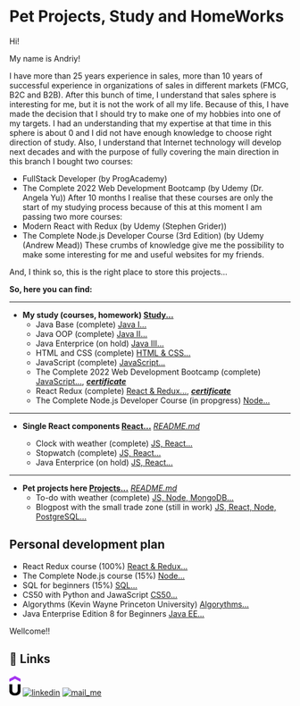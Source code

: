 
# Pet Projects, Study and HomeWorks

Hi!

My name is Andriy!

I have more than 25 years experience in sales, more than 10 years of successful experience in organizations of sales in different markets (FMCG, B2C and B2B).
After this bunch of time, I understand that sales sphere is interesting for me, but it is not the work of all my life. Because of this, I have made the decision that I should try to make one of my hobbies into one of my targets. I had an understanding that my expertise at that time in this sphere is about 0 and I did not have enough knowledge to choose right direction of study. 
Also, I understand that Internet technology will develop next decades and with the purpose of fully covering the main direction in this branch I bought two courses:
- FullStack Developer (by ProgAcademy) 
- The Complete 2022 Web Development Bootcamp (by Udemy (Dr. Angela Yu))
After 10 months I realise that these courses are only the start of my studying process because of this at this moment I am passing two more courses:
- Modern React with Redux (by Udemy (Stephen Grider))
- The Complete Node.js Developer Course (3rd Edition) (by Udemy (Andrew Mead))
These crumbs of knowledge give me the possibility to make some interesting for me and useful websites for my friends.

And, I think so, this is the right place to store this projects...

**So, here you can find:**
<hr>

- **My study (courses, homework) [Study...](https://github.com/MekhAnd/Practice/tree/main/Study)**
    - Java Base (complete) [Java I...](https://github.com/MekhAnd/Practice/tree/main/Study/ProgAcademy_Java/Part%20I%20Java%20Start)
    - Java OOP (complete) [Java II...](https://github.com/MekhAnd/Practice/tree/main/Study/ProgAcademy_Java/Part%20II%20Java%20OOP)
    - Java Enterprice (on hold) [Java III...](https://github.com/MekhAnd/Practice/tree/main/Study/ProgAcademy_Java/Part%20III%20Java%20PRO)
    - HTML and CSS (complete) [HTML & CSS...](https://github.com/MekhAnd/Practice/tree/main/Study/ProgAcademy_HTML%2C%20CSS)
    - JavaScript (complete) [JavaScript...](https://github.com/MekhAnd/Practice/tree/main/Study/ProgAcademy_JavaScript)
    - The Complete 2022 Web Development Bootcamp (complete) [JavaScript...](https://github.com/MekhAnd/Practice/tree/main/Study/UDEMY_FullStack_London%20App%20Brewery), [***certificate***](https://udemy-certificate.s3.amazonaws.com/image/UC-3e0f14fc-c89e-4c14-9d72-1d262a5c107c.jpg?v=1655725193000)
    - React Redux (complete) [React & Redux...](https://github.com/MekhAnd/Practice/tree/main/Study/UDEMY_React%20Redux_Stephen%20Grider), [***certificate***](https://udemy-certificate.s3.amazonaws.com/image/UC-aea71e6e-c2a2-430a-af51-57d6361e2bfe.jpg?v=1665741483000)
    - The Complete Node.js Developer Course (in propgress) [Node...](https://github.com/MekhAnd/Practice/tree/main/Study/UDEMY_Node_Andrew%20Mead)
<hr>
    
- **Single React components [React...](https://github.com/MekhAnd/Practice/tree/main/React%20components)** 
_[README.md](React%20components/README.md)_

    - Clock with weather (complete) [JS, React...](https://github.com/MekhAnd/Practice/tree/main/React%20components/clock-with-weather)
    - Stopwatch (complete) [JS, React...](https://github.com/MekhAnd/Practice/tree/main/React%20components/stopwatch)
    - Java Enterprice (on hold)  [JS, React...](https://github.com/MekhAnd/Practice/tree/main/React%20components/timer)</br>
<hr>

- **Pet projects here [Projects...](https://github.com/MekhAnd/Practice/tree/main/Websites)** _[README.md](Websites/README.md)_
    - To-do with weather (complete) [JS, Node, MongoDB...](https://github.com/MekhAnd/Practice/tree/main/Websites/ToDo)
    - Blogpost with the small trade zone  (still in work) [JS, React, Node, PostgreSQL...](https://github.com/MekhAnd/Practice/tree/main/Websites/Blogpost)


## Personal development plan
 - React Redux course (100%) [React & Redux...](https://github.com/MekhAnd/Practice/tree/main/Study/UDEMY_React%20Redux_Stephen%20Grider)
 - The Complete Node.js course (15%) [Node...](https://github.com/MekhAnd/Practice/tree/main/Study/UDEMY_Node_Andrew%20Mead)
 - SQL for beginners (15%) [SQL...](https://www.udemy.com/course/sql-oracle-certification/learn/lecture/16661338?start=0#overview)
 - CS50 with Python and JawaScript [CS50...](https://courses.prometheus.org.ua/courses/course-v1:Prometheus+CS50+2021_T1/about)
 - Algorythms (Kevin Wayne Princeton University) [Algorythms...](https://www.coursera.org/learn/algorithms-part1)
 - Java Enterprise Edition 8 for Beginners [Java EE...](https://www.udemy.com/course/java-enterprise-edition-8/) 



Wellcome!!

## 🔗 Links

<a href="https://github.com/MekhAnd/Practice/tree/main/React%20components/clock-with-weather" ><img src="./Stuff/img/pngwing.com(3).png" width="20" height="35" /></a>
[![linkedin](https://cdn-icons-png.flaticon.com/32/665/665212.png)](https://www.linkedin.com/in/andrey-mekhanich/)
[![mail_me](https://cdn-icons-png.flaticon.com/32/665/665210.png)](mailto:andrii.mekhanich@gmail.com?subject=[GitHub]%20Importantly)
